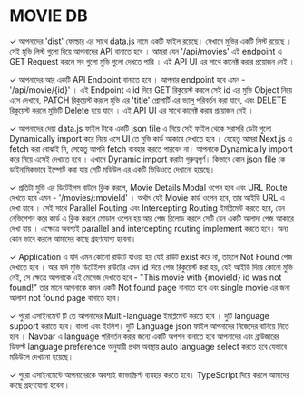 # MOVIE DB

✓ আপনাদের 'dist' ফোল্ডার এর সাথে data.js নামে একটি ফাইল রয়েছে। সেখানে মুভির একটি লিস্ট রয়েছে । সেই মুভি লিস্ট গুলো দিয়ে আপনাদের API বানাতে হবে । আমরা যেন '/api/movies' এই endpoint এ GET Request করলে সব গুলো মুভি গুলো দেখতে পারি । এই API UI এর সাথে কানেক্ট করার প্রয়োজন নেই ।

✓ আপনাদের আর একটি API Endpoint বানাতে হবে । আপনার endpoint হবে এমন - '/api/movie/{id}' । এই Endpoint এ id দিয়ে GET রিকুয়েস্ট করলে সেই id এর মুভি Object নিয়ে এসে দেখাবে, PATCH রিকুয়েস্ট করলে মুভি এর 'title' প্রোপার্টি এর ভ্যালু পরিবর্তন করা যাবে, এবং DELETE রিকুয়েস্ট করলে মুভিটি Delete হয়ে যাবে । এই API UI এর সাথে কানেক্ট করার প্রয়োজন নেই ।

✓ আপনাদের দেয়া data.js ফাইল টাকে একটি json file এ নিয়ে সেই ফাইল থেকে সরাসরি ডেটা গুলো Dynamically import করে নিয়ে এসে UI তে মুভি কার্ড আকারে দেখাতে হবে । যেহেতু আমরা Next.js এ fetch করা বোঝাই নি, সেহেতু আপনি fetch ব্যবহার করতে পারবেন না। আপনাকে Dynamically import করে নিয়ে এসেই দেখাতে হবে । এখানে Dynamic import করাটা গুরুত্বপূর্ণ। কিভাবে কোন json file কে ডাইনামিকভাবে ইম্পোর্ট করা যায় সেটি মডিউল এর একটি ভিডিওতে দেখানো হয়েছে।

✓ প্রতিটা মুভি এর ডিটেইলস বাটনে ক্লিক করলে, Movie Details Modal ওপেন হবে এবং URL Route দেখতে হবে এমন - '/movies/:movieId' । অর্থাৎ যেই Movie কার্ড ওপেন হবে, তার আইডি URL এ দেখা যাবে । সেই সাথে Parallel Routing এবং Intercepting Routing ইমপ্লিমেন্ট করতে হবে, যেন নেভিগেশন করে কার্ড এ ক্লিক করলে মোডাল ওপেন হয় আর পেজ রিলোড করলে সেটি যেন একটি আলাদা পেজ আকারে দেখা যায় । এক্ষেত্রে অবশ্যই parallel and intercepting routing implement করতে হবে। অন্য কোন ভাবে করলে আমাদের কাছে গ্রহণযোগ্য হবেনা।

✓ Application এ যদি এমন কোনো রাউটে যাওয়া হয় যেই রাউট exist করে না, তাহলে Not Found পেজ দেখাতে হবে । আর যদি মুভি ডিটেইলস রাউটের এমন id দিয়ে পেজ রিকুয়েস্ট করা হয়, যেই আইডি দিয়ে কোনো মুভি নেই, সে ক্ষেত্রে আপনাকে এই মেসেজ দেখাতে হবে - "This movie with {movieId} id was not found!" তার মানে আপনাকে কমন একটি Not found page বানাতে হবে এবং single movie এর জন্য আলাদা not found page বানাতে হবে।

✓ পুরো এসাইনমেন্ট টি তে আপনাদের Multi-language ইমপ্লিমেন্ট করতে হবে । দুটি language support করাতে হবে। বাংলা এবং ইংলিশ। দুটি Language json ফাইল আপনাদের নিজেদের বানিয়ে নিতে হবে । Navbar এ language পরিবর্তন করার জন্যে একটি অপশন বানাতে হবে আপনাদের এবং ব্রাউজারের ডিফল্ট language preference অনুযায়ী প্রথম অবস্থায় auto language select করতে হবে যেভাবে মডিউলে দেখানো হয়েছে।

✓ পুরো এসাইনমেন্টে আপনাদেরকে অবশ্যই জাভাস্ক্রিপ্ট ব্যবহার করতে হবে। TypeScript দিয়ে করলে আমাদের কাছে গ্রহণযোগ্য হবেনা।
